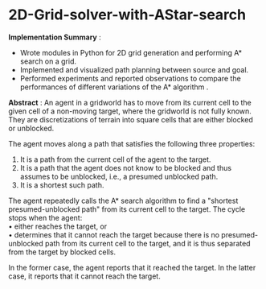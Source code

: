 # 2D-Grid-solver-with-AStar-search

**Implementation Summary** :
- Wrote modules in Python for 2D grid generation and performing A* search on a grid.
- Implemented and visualized path planning between source and goal.
- Performed experiments and reported observations to compare the performances of different variations of the A* algorithm .  
  
  
**Abstract** :
An agent in a gridworld has to move from its current cell to the given cell of a non-moving target, where the gridworld is not fully known. They are discretizations of terrain into square cells that are either blocked or unblocked.  

The agent moves along a path that satisfies the following three properties:
1. It is a path from the current cell of the agent to the target.  
2. It is a path that the agent does not know to be blocked and thus assumes to be unblocked, i.e., a presumed unblocked path.
3. It is a shortest such path.

The agent repeatedly calls the A* search algorithm to find a "shortest presumed-unblocked path" from its current cell to the target. The cycle stops when the agent:  
• either reaches the target, or  
• determines that it cannot reach the target because there is no presumed-unblocked path from its current cell to the target, and it is thus separated from the target by blocked cells.

In the former case, the agent reports that it reached the target. In the latter case, it reports that it cannot reach the target.
